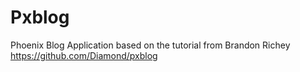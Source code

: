 # Pxblog
  
  Phoenix Blog Application based on the tutorial from Brandon Richey https://github.com/Diamond/pxblog
